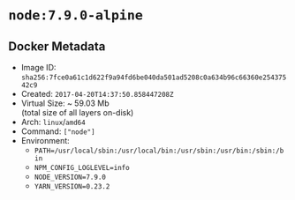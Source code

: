 # `node:7.9.0-alpine`

## Docker Metadata

- Image ID: `sha256:7fce0a61c1d622f9a94fd6be040da501ad5208c0a634b96c66360e25437542c9`
- Created: `2017-04-20T14:37:50.858447208Z`
- Virtual Size: ~ 59.03 Mb  
  (total size of all layers on-disk)
- Arch: `linux`/`amd64`
- Command: `["node"]`
- Environment:
  - `PATH=/usr/local/sbin:/usr/local/bin:/usr/sbin:/usr/bin:/sbin:/bin`
  - `NPM_CONFIG_LOGLEVEL=info`
  - `NODE_VERSION=7.9.0`
  - `YARN_VERSION=0.23.2`
